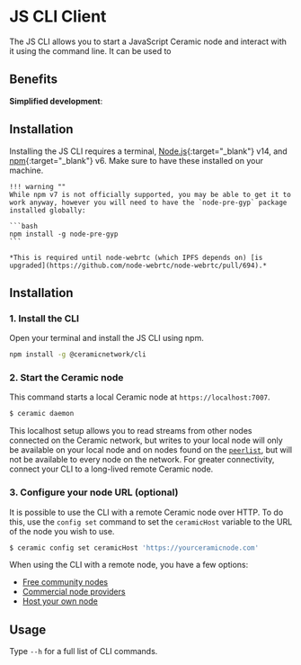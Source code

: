 # JS CLI Client
The JS CLI allows you to start a JavaScript Ceramic node and interact with it using the command line. It can be used to

## **Benefits**

**Simplified development**:

## **Installation**

Installing the JS CLI requires a terminal, [Node.js](https://nodejs.org/en/){:target="_blank"} v14, and [npm](https://www.npmjs.com/get-npm){:target="_blank"} v6. Make sure to have these installed on your machine.

    !!! warning ""
    While npm v7 is not officially supported, you may be able to get it to work anyway, however you will need to have the `node-pre-gyp` package installed globally:
    
    ```bash
    npm install -g node-pre-gyp
    ```
    
    *This is required until node-webrtc (which IPFS depends on) [is upgraded](https://github.com/node-webrtc/node-webrtc/pull/694).*

## **Installation**

### 1. Install the CLI
Open your terminal and install the JS CLI using npm.

``` bash
npm install -g @ceramicnetwork/cli
```

### 2. Start the Ceramic node
This command starts a local Ceramic node at `https://localhost:7007`. 

```bash
$ ceramic daemon
```

This localhost setup allows you to read streams from other nodes connected on the Ceramic network, but writes to your local node will only be available on your local node and on nodes found on the [`peerlist`](https://github.com/ceramicnetwork/peerlist/blob/main/testnet-clay.json), but will not be available to every node on the network. For greater connectivity, connect your CLI to a long-lived remote Ceramic node.

### 3. Configure your node URL (optional)
It is possible to use the CLI with a remote Ceramic node over HTTP. To do this, use the `config set` command to set the `ceramicHost` variable to the URL of the node you wish to use.

```bash
$ ceramic config set ceramicHost 'https://yourceramicnode.com'
```

When using the CLI with a remote node, you have a few options:

- [Free community nodes](../tools/hosted-nodes/community-nodes.md)
- [Commercial node providers](../tools/hosted-nodes/node-providers.md)
- [Host your own node](../run/nodes.md)

## **Usage**
Type `--h` for a full list of CLI commands.

</br></br></br>
